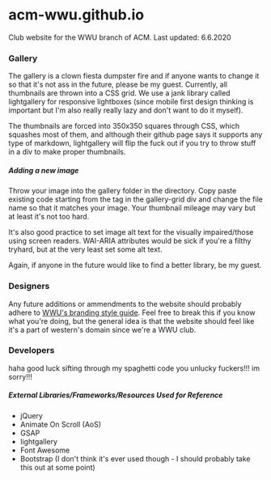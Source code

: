 # acm-wwu.github.io

Club website for the WWU branch of ACM. Last updated: 6.6.2020

### Gallery

The gallery is a clown fiesta dumpster fire and if anyone wants to change it so that it's not ass in the future, please be my guest. Currently, all thumbnails are thrown into a CSS grid. We use a jank library called lightgallery for responsive lightboxes (since mobile first design thinking is important but I'm also really really lazy and don't want to do it myself). 

The thumbnails are forced into 350x350 squares through CSS, which squashes most of them, and although their github page says it supports any type of markdown, lightgallery will flip the fuck out if you try to throw stuff in a div to make proper thumbnails. 

##### Adding a new image

Throw your image into the gallery folder in the directory. Copy paste existing code starting from the <a> tag in the gallery-grid div and change the file name so that it matches your image. Your thumbnail mileage may vary but at least it's not too hard.

It's also good practice to set image alt text for the visually impaired/those using screen readers. WAI-ARIA attributes would be sick if you're a filthy tryhard, but at the very least set some alt text.

Again, if anyone in the future would like to find a better library, be my guest. 

### Designers

Any future additions or ammendments to the website should probably adhere to [WWU's branding style guide](https://designsystem.wwu.edu/). Feel free to break this if you know what you're doing, but the general idea is that the website should feel like it's a part of western's domain since we're a WWU club. 

### Developers

haha good luck sifting through my spaghetti code you unlucky fuckers!!! im sorry!!!

##### External Libraries/Frameworks/Resources Used for Reference
- jQuery
- Animate On Scroll (AoS)
- GSAP
- lightgallery
- Font Awesome
- Bootstrap (I don't think it's ever used though - I should probably take this out at some point)





